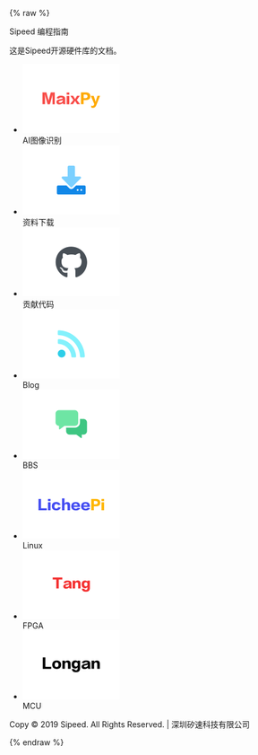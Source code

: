
{% raw %}
  <div class="container">
	<div class="body-top">
  		<p>Sipeed 编程指南</p>
		<p>这是Sipeed开源硬件库的文档。</p>
  	</div>
	<div class="img-list">
		<ul>
			<li>
				<div>
					<img width="173" height="123" src="../assets/img/MaixPy.svg" alt="">
				</div>
				<span>AI图像识别</span>
			</li>
			<li>
				<div onclick="location.href='http://dl.sipeed.com/'">
					<img width="173" height="123" src="../assets/img/download.svg" alt="">
				</div>
				<span>资料下载</span>
			</li>
			<li>
				<div onclick="location.href='https://github.com/sipeed/sipeed_wiki'">
					<img width="173" height="123" src="../assets/img/github_icon.svg" alt="">
				</div>
				<span>贡献代码</span>
			</li>
			<li>
				<div onclick="location.href='http://blog.sipeed.com/'">
					<img width="173" height="123" src="../assets/img/blog.svg" alt="">
				</div>
				<span>Blog</span>
			</li>
			<li>
				<div onclick="location.href='https://bbs.sipeed.com/'">
					<img width="173" height="123" src="../assets/img/bbs.svg" alt="">
				</div>
				<span>BBS</span>
			</li>
			<li>
				<div onclick="location.href='/">
					<img width="173" height="123" src="../assets/img/licheepi.svg" alt="">
				</div>
				<span>Linux</span>
			</li>
			<li>
				<div onclick="location.href='/">
					<img width="173" height="123" src="../assets/img/tang.svg" alt="">
				</div>
				<span>FPGA</span>
			</li>
			<li>
				<div onclick="location.href='/">
					<img width="173" height="123" src="../assets/img/Longan.svg" alt="">
				</div>
				<span>MCU</span>
			</li>
		</ul>
  	</div>
	<div class="my-footer">
		<p>Copy © 2019 Sipeed. All Rights Reserved.  |  深圳矽速科技有限公司</p>
	</div>
  </div>
{% endraw %}
